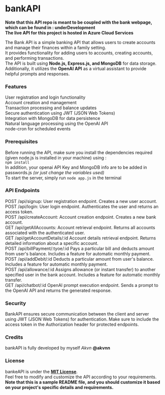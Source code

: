 # bankAPI
__Note that this API repo is meant to be coupled with the bank webpage, which can be found in : underDevelopment__ <br>
__The live API for this project is hosted in Azure Cloud Services__

The Bank API is a simple banking API that allows users to create accounts and manage their finances within a family setting.  <br>
It provides functionality for adding users to accounts, creating accounts, and performing transactions. <br>
The API is built using __Node.js, Express.js, and MongoDB__ for data storage. Additionally, it utilizes the __OpenAI API__ as a virtual assistant to provide helpful prompts and responses.

### Features
User registration and login functionality<br>
Account creation and management<br>
Transaction processing and balance updates<br>
Secure authentication using JWT (JSON Web Tokens) <br>
Integration with MongoDB for data persistence<br>
Natural language processing using the OpenAI API<br>
node-cron for scheduled events <br>
### Prerequisites
Before running the API, make sure you install the dependencies required (given node.js is installed in your machine) using : <br>
`npm install`<br>
In addition, your openai API Key and MongoDB info are to be added in passwords.js  _(or just change the variables used)_ <br>
To start the server, simply run `node app.js` in the terminal
### API Endpoints
POST /api/signup: User registration endpoint. Creates a new user account.<br>
POST /api/login: User login endpoint. Authenticates the user and returns an access token.<br>
POST /api/createAccount: Account creation endpoint. Creates a new bank account.<br>
GET /api/getAllAccounts: Account retrieval endpoint. Returns all accounts associated with the authenticated user.<br>
GET /api/getAccountDetails/:id Account details retrieval endpoint. Returns detailed information about a specific account.<br>
POST /api/billPayment/:tyoe/:id Pays a particular bill and deducts amount from user's balance. Includes a feature for automatic monthly payment.<br>
POST /api/addDebit/:id Deducts a particular amount from user's balance. Includes a feature for automatic monthly payment.<br>
POST /api/allowance/:id Assigns allowance (or instant transfer) to another specified user in the bank account. Includes a feature for automatic monthly transfer.<br>
GET /api/chatbot/:id OpenAI prompt execution endpoint. Sends a prompt to the OpenAI API and returns the generated response.<br>
### Security
BankAPI ensures secure communication between the client and server using JWT (JSON Web Tokens) for authentication. Make sure to include the access token in the Authorization header for protected endpoints.
### Credits
bankAPI is fully developed by myself _Akvn_ __@akvnn__ 
### License
bankeAPI is under the __[MIT License](LICENSE)__. <br> Feel free to modify and customize the API according to your requirements.
__Note that this is a sample README file, and you should customize it based on your project's specific details and requirements.__

